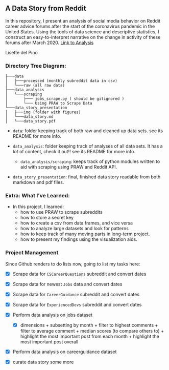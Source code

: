 ## A Data Story from Reddit

In this repository, I present an analysis of social media behavior on Reddit career advice forums after the start of the coronavirus pandemic in the United States. Using the tools of data science and descriptive statistics, I construct an easy-to-interpret narrative on the change in activity of these forums after March 2020. [Link to Analysis]()

Lisette del Pino
  
### Directory Tree Diagram:
```
├───data
│   ├───processed (monthly subreddit data in csv)
│   └───raw (all raw data)
├───data_analysis
│   └───scraping
│       ├─── jobs_scrape.py ( should be gitignored )
│       └─── Using PRAW to Scrape Data
└───data_story_presentation
│   ├───img (folder with figures)
│   └───data_story.md
│   └───data_story.pdf

```

- `data`: folder keeping track of both raw and cleaned up data sets. see its README for more info. 

- `data_analysis`: folder keeping track of analyses of all data sets. It has a *lot* of content, check it out!! see its README for more info. 
  - `data_analysis/scraping`: keeps track of python modules written to aid with scraping using PRAW and Reddit API. 

- `data_story_presentation`: final, finished data story readable from both markdown and pdf files. 



### Extra: What I've Learned:

- In this project, I learned:
    - how to use PRAW to scrape subreddits
    - how to store a secret key
    - how to create a csv from data frames, and vice versa
    - how to analyze large datasets and look for patterns
    - how to keep track of many moving parts in long-term project. 
    - how to present my findings using the visualization aids. 


### Project Management 

Since Github renders to do lists now, going to list my tasks here:

- [x] Scrape data for `CSCareerQuestions` subreddit and convert dates
- [x] Scrape data for newest `Jobs` data and convert dates
- [x] Scrape data for  `CareerGuidance` subreddit and convert dates
- [x] Scrape data for `ExperiencedDevs` subreddit and convert dates
- [x] Perform data analysis on jobs dataset 
  - [x] dimensions + subsetting by month + filter to highest comments + filter to average comment + median scores (to compare others to) + highlight the most important post from each month + highlight the most important post overall
- [x] Perform data analysis on careerguidance dataset
- [x] curate data story some more



